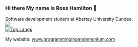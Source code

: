 ### Hi there My name is Ross Hamilton 👋

Software development student at Abertay University Dundee.   
<img src="https://github-readme-stats.vercel.app/api?username=lokenwow&theme=radical&include_all_commits=true&count_private=true&show_icons=true&hide_rank=false"/>  
[![Top Langs](https://github-readme-stats.vercel.app/api/top-langs/?username=lokenwow&theme=radical&layout=compact)](https://github.com/anuraghazra/github-readme-stats)  

My website: www.programminginpandemonium.com

